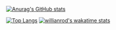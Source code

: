 
[![Anurag's GitHub stats](https://github-readme-stats.vercel.app/api?username=ajian2002&count_private=true&show_icons=true&theme=dracula&locale=cn)](https://github.com/anuraghazra/github-readme-stats)

[![Top Langs](https://github-readme-stats.vercel.app/api/top-langs/?username=ajian2002&hide=css,html,swig,javascript&&layout=compact)](https://github.com/anuraghazra/github-readme-stats)
[![willianrod's wakatime stats](https://github-readme-stats.vercel.app/api/wakatime?username=ajian)](https://github.com/anuraghazra/github-readme-stats)
